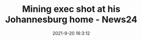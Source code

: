 ---
"title": "Mining exec shot at his Johannesburg home - News24"
"date": "2021-9-20 16:3:12"
"feed_name": "GOOGLENEWSMINING"
"feed_website": "https://news.google.com/search?q=mining%2Bincident&hl=en-US&gl=US&ceid=US:en"
"feed_rss": "https://news.google.com/rss/search?q=mining%2Bincident&hl=en-US&gl=US&ceid=US:en"
"link": "https://www.news24.com/fin24/companies/mining/mining-exec-shot-at-his-johannesburg-home-20210920"
"file": "_posts/2021-1-1-b95f628f8a853f0146ecaab5d4aee412505376bb.md"
"accident": "0"
"drilling": "0"
"dead": "0"
"injured": "0"
"where": "unknown site"
---
